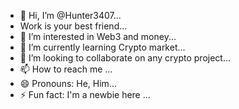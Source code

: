 - 👋 Hi, I’m @Hunter3407...
- Work is your best friend...
- 👀 I’m interested in Web3 and money...
- 🌱 I’m currently learning Crypto market...
- 💞️ I’m looking to collaborate on any crypto project...
- 📫 How to reach me ...
- 😄 Pronouns: He, Him...
- ⚡ Fun fact: I'm a newbie here ...

<!---
Hunter3407/Hunter3407 is a ✨ special ✨ repository because its `README.md` (this file) appears on your GitHub profile.
You can click the Preview link to take a look at your changes.
--->
